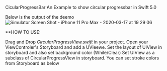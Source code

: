 CicularProgressBar
An Example to show circular progressbar in Swift 5.0

Below is the output of the deemo
![Simulator Screen Shot - iPhone 11 Pro Max - 2020-03-17 at 19 29 06](https://user-images.githubusercontent.com/2304583/76884886-175bfe80-6887-11ea-8a51-f91bf43765ec.png)


**HOW TO USE:

Drag and Drop *CircularProgressView.swift* in your project.
Open your ViewControler's Storyboard and add a UVIeewe.
Set the layout of UIView in storyboard and also set background color (While/Clear)
Set UIView as a subclass of CircularProgressView in storyboard.
You can set stroke colors from Storyboard as below

